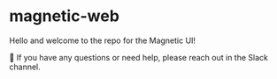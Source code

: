 # magnetic-web

Hello and welcome to the repo for the Magnetic UI!

💬 If you have any questions or need help, please reach out in the Slack channel.
